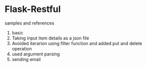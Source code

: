 # Flask-Restful
samples and references
1. basic
2. Taking input item details as a json file 
3. Avoided iterarion using filter function and added put and delete operation
4. used argument parsing
5. sending email
